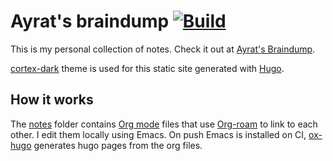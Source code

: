 # Ayrat's braindump [![Build](https://github.com/ayrat555/braindump/actions/workflows/gh-pages.yml/badge.svg)](https://github.com/ayrat555/braindump/actions/workflows/gh-pages.yml)

This is my personal collection of notes. Check it out at [Ayrat's Braindump](https://braindump.badykov.com/).

[cortex-dark](https://github.com/ayrat555/cortex-dark) theme is used for this static site generated with [Hugo](https://gohugo.io/).

## How it works
The [notes](notes/) folder contains [Org mode](https://orgmode.org) files that use [Org-roam](https://www.orgroam.com) to link to each other. I edit them locally using Emacs. On push Emacs is installed on CI, [ox-hugo](https://ox-hugo.scripter.co) generates hugo pages from the org files.
